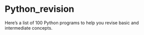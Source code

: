 # Python_revision
Here’s a list of 100 Python programs to help you revise basic and intermediate concepts.
